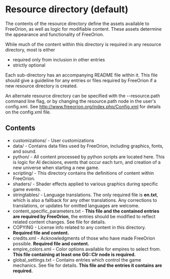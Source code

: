 # Resource directory (default)

The contents of the resource directory define the assets available to
FreeOrion, as well as logic for modifiable content.
These assets determine the appearance and functionality of FreeOrion.

While much of the content within this directory is required in any resource
directory, most is either
* required only from inclusion in other entries
* strictly optional

Each sub-directory has an accompanying README file within it.
This file should give a guideline for any entries or files required by
FreeOrion if a new resource directory is created.

An alternate resource directory can be specified with the
--resource.path command line flag, or by changing the resource.path node in the
user's config.xml.
See http://www.freeorion.org/index.php/Config.xml for details on the config.xml
file.

## Contents

* customizations/  -  User customizations
* data/  -  Contains data files used by FreeOrion, including graphics, fonts,
and sound.
* python/  -  All content processed by python scripts are located here.  This
is logic for AI decisions, events that occur each turn, and creation of a new
universe when starting a new game.
* scripting/  -  This directory contains the definitions of content within
FreeOrion.
* shaders/  -  Shader effects applied to various graphics during specific game
events.
* stringtables/  -  Language translations.  The only required file is
**en.txt**, which is also a fallback for any other translations.  Any
corrections to translations, or updates for omitted languages are welcome.
* content_specific_parameters.txt  -  **This file and the contained entries are
required by FreeOrion**, the entries should be modified to reflect related
content changes.  See file for details.
* COPYING  -  License info related to any content in this directory.
**Required file and content.**
* credits.xml  -  Acknowledgments of those who have made FreeOrion possible. 
**Required file and content.**
* empire_colors.xml  -  Color options available for empires to select from. 
**This file containing at least one GG::Clr node is required.**
* global_settings.txt  -  Contains entries which control the game mechanics. 
See file for details.  **This file and the entries it contains are required.**
